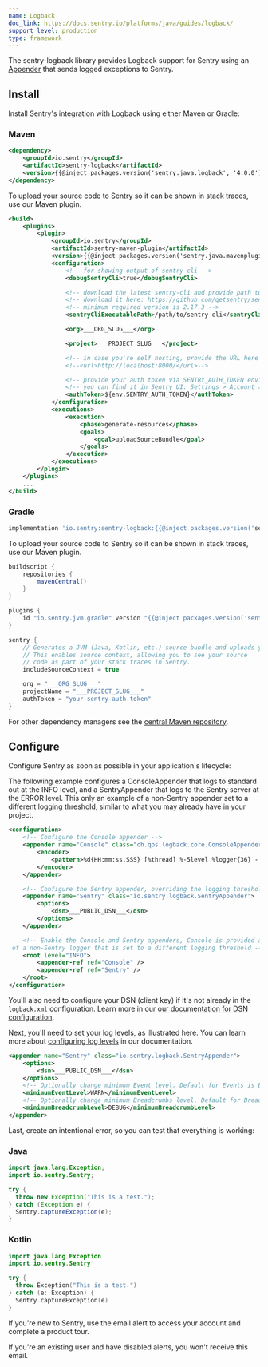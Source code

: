 ```yaml
---
name: Logback
doc_link: https://docs.sentry.io/platforms/java/guides/logback/
support_level: production
type: framework
---
```


<Alert level="info">
   The sentry-logback library provides Logback support for Sentry using an <a href=https://logback.qos.ch/apidocs/ch/qos/logback/core/Appender.html>Appender</a> that sends logged exceptions to Sentry.
</Alert>

## Install

Install Sentry's integration with Logback using either Maven or Gradle:

### Maven

```xml
<dependency>
    <groupId>io.sentry</groupId>
    <artifactId>sentry-logback</artifactId>
    <version>{{@inject packages.version('sentry.java.logback', '4.0.0') }}</version>
</dependency>
```

To upload your source code to Sentry so it can be shown in stack traces, use our Maven plugin.

```xml
<build>
    <plugins>
        <plugin>
            <groupId>io.sentry</groupId>
            <artifactId>sentry-maven-plugin</artifactId>
            <version>{{@inject packages.version('sentry.java.mavenplugin', '0.0.2') }}</version>
            <configuration>
                <!-- for showing output of sentry-cli -->
                <debugSentryCli>true</debugSentryCli>

                <!-- download the latest sentry-cli and provide path to it here -->
                <!-- download it here: https://github.com/getsentry/sentry-cli/releases -->
                <!-- minimum required version is 2.17.3 -->
                <sentryCliExecutablePath>/path/to/sentry-cli</sentryCliExecutablePath>

                <org>___ORG_SLUG___</org>

                <project>___PROJECT_SLUG___</project>

                <!-- in case you're self hosting, provide the URL here -->
                <!--<url>http://localhost:8000/</url>-->

                <!-- provide your auth token via SENTRY_AUTH_TOKEN environment variable -->
                <!-- you can find it in Sentry UI: Settings > Account > API > Auth Tokens -->
                <authToken>${env.SENTRY_AUTH_TOKEN}</authToken>
            </configuration>
            <executions>
                <execution>
                    <phase>generate-resources</phase>
                    <goals>
                        <goal>uploadSourceBundle</goal>
                    </goals>
                </execution>
            </executions>
        </plugin>
    </plugins>
    ...
</build>
```

### Gradle

```groovy
implementation 'io.sentry:sentry-logback:{{@inject packages.version('sentry.java.logback', '4.0.0') }}'
```

To upload your source code to Sentry so it can be shown in stack traces, use our Maven plugin.

```groovy
buildscript {
    repositories {
        mavenCentral()
    }
}

plugins {
    id "io.sentry.jvm.gradle" version "{{@inject packages.version('sentry.java.android.gradle-plugin', '3.9.0') }}"
}

sentry {
    // Generates a JVM (Java, Kotlin, etc.) source bundle and uploads your source code to Sentry.
    // This enables source context, allowing you to see your source
    // code as part of your stack traces in Sentry.
    includeSourceContext = true

    org = "___ORG_SLUG___"
    projectName = "___PROJECT_SLUG___"
    authToken = "your-sentry-auth-token"
}
```

For other dependency managers see the [central Maven repository](https://search.maven.org/artifact/io.sentry/sentry-logback).

## Configure

Configure Sentry as soon as possible in your application's lifecycle:

<Note>

The following example configures a ConsoleAppender that logs to standard out at the INFO level, and a SentryAppender that logs to the Sentry server at the ERROR level. This only an example of a non-Sentry appender set to a different logging threshold, similar to what you may already have in your project.

</Note>

```xml
<configuration>
    <!-- Configure the Console appender -->
    <appender name="Console" class="ch.qos.logback.core.ConsoleAppender">
        <encoder>
            <pattern>%d{HH:mm:ss.SSS} [%thread] %-5level %logger{36} - %msg%n</pattern>
        </encoder>
    </appender>

    <!-- Configure the Sentry appender, overriding the logging threshold to the WARN level -->
    <appender name="Sentry" class="io.sentry.logback.SentryAppender">
        <options>
            <dsn>___PUBLIC_DSN___</dsn>
        </options>
    </appender>

    <!-- Enable the Console and Sentry appenders, Console is provided as an example
 of a non-Sentry logger that is set to a different logging threshold -->
    <root level="INFO">
        <appender-ref ref="Console" />
        <appender-ref ref="Sentry" />
    </root>
</configuration>
```

You'll also need to configure your DSN (client key) if it's not already in the `logback.xml` configuration. Learn more in our <a href=https://docs.sentry.io/platforms/java/guides/logback/#dsn-configuration/>our documentation for DSN configuration</a>.

Next, you'll need to set your log levels, as illustrated here. You can learn more about <a href=https://docs.sentry.io/platforms/java/guides/logback/#minimum-log-level/>configuring log levels</a> in our documentation.

```xml
<appender name="Sentry" class="io.sentry.logback.SentryAppender">
    <options>
        <dsn>___PUBLIC_DSN___</dsn>
    </options>
    <!-- Optionally change minimum Event level. Default for Events is ERROR -->
    <minimumEventLevel>WARN</minimumEventLevel>
    <!-- Optionally change minimum Breadcrumbs level. Default for Breadcrumbs is INFO -->
    <minimumBreadcrumbLevel>DEBUG</minimumBreadcrumbLevel>
</appender>
```

Last, create an intentional error, so you can test that everything is working:

### Java

```java {tabTitle: Java}
import java.lang.Exception;
import io.sentry.Sentry;

try {
  throw new Exception("This is a test.");
} catch (Exception e) {
  Sentry.captureException(e);
}
```

### Kotlin

```kotlin
import java.lang.Exception
import io.sentry.Sentry

try {
  throw Exception("This is a test.")
} catch (e: Exception) {
  Sentry.captureException(e)
}
```

If you're new to Sentry, use the email alert to access your account and complete a product tour.

If you're an existing user and have disabled alerts, you won't receive this email.
